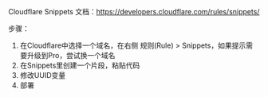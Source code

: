 Cloudflare Snippets 文档：https://developers.cloudflare.com/rules/snippets/

步骤：
1. 在Cloudflare中选择一个域名，在右侧 规则(Rule) > Snippets，如果提示需要升级到Pro，尝试换一个域名
2. 在Snippets里创建一个片段，粘贴代码
3. 修改UUID变量
4. 部署
